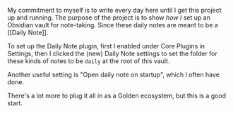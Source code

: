 My commitment to myself is to write every day here until I get this project up and running. The purpose of the project is to show *how I* set up an Obsidian vault for note-taking. Since these daily notes are meant to be a [[Daily Note]].

To set up the Daily Note plugin, first I enabled under Core Plugins in Settings, then I clicked the (new) Daily Note settings to set the folder for these kinds of notes to be `daily` at the root of this vault.

Another useful setting is "Open daily note on startup", which I often have done. 

There's a lot more to plug it all in as a Golden ecosystem, but this is a good start.